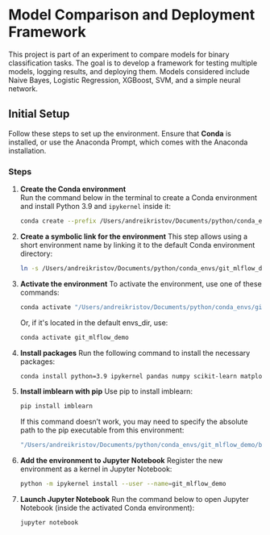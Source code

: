 # Model Comparison and Deployment Framework

This project is part of an experiment to compare models for binary classification tasks. The goal is to develop a framework for testing multiple models, logging results, and deploying them. Models considered include Naive Bayes, Logistic Regression, XGBoost, SVM, and a simple neural network.

## Initial Setup

Follow these steps to set up the environment. Ensure that **Conda** is installed, or use the Anaconda Prompt, which comes with the Anaconda installation.

### Steps

1. **Create the Conda environment**  
   Run the command below in the terminal to create a Conda environment and install Python 3.9 and `ipykernel` inside it:
   ```bash
   conda create --prefix /Users/andreikristov/Documents/python/conda_envs/git_mlflow_demo python=3.9 ipykernel
   ```
2. **Create a symbolic link for the environment**
    This step allows using a short environment name by linking it to the default Conda environment directory:

    ```bash
    ln -s /Users/andreikristov/Documents/python/conda_envs/git_mlflow_demo /opt/anaconda3/envs/git_mlflow_demo
    ```
3. **Activate the environment**
    To activate the environment, use one of these commands:
    
    ```bash
    conda activate "/Users/andreikristov/Documents/python/conda_envs/git_mlflow_demo"
    ```
    Or, if it's located in the default envs_dir, use:
    ```bash
    conda activate git_mlflow_demo
    ```
4. **Install packages**
    Run the following command to install the necessary packages:
    ```bash
    conda install python=3.9 ipykernel pandas numpy scikit-learn matplotlib seaborn mlflow notebook
    ```
5. **Install imblearn with pip**
    Use pip to install imblearn:
    
    ```bash
    pip install imblearn
    ```
    If this command doesn’t work, you may need to specify the absolute path to the pip executable from this environment:
    ```bash
    "/Users/andreikristov/Documents/python/conda_envs/git_mlflow_demo/bin/pip" install imblearn
    ```

6. **Add the environment to Jupyter Notebook**
    Register the new environment as a kernel in Jupyter Notebook:
    ```bash
    python -m ipykernel install --user --name=git_mlflow_demo
    ```
7. **Launch Jupyter Notebook**
    Run the command below to open Jupyter Notebook (inside the activated Conda environment):
    ```bash
    jupyter notebook
    ```



